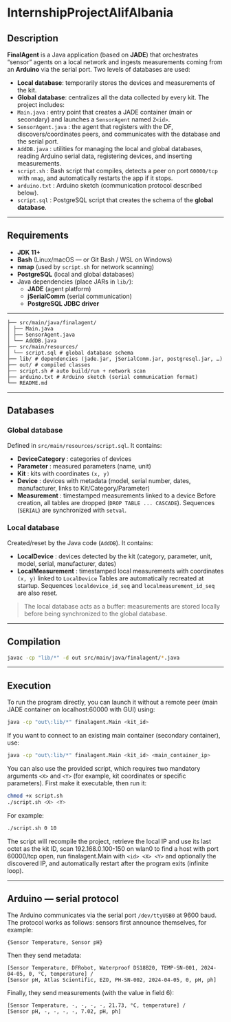 # InternshipProjectAlifAlbania
## Description
**FinalAgent** is a Java application (based on **JADE**) that orchestrates “sensor” agents on a local network and ingests measurements coming from an **Arduino** via the serial port.
Two levels of databases are used:
- **Local database**: temporarily stores the devices and measurements of the kit.
- **Global database**: centralizes all the data collected by every kit.
The project includes:
- `Main.java` : entry point that creates a JADE container (main or secondary) and launches a `SensorAgent` named `Z<id>`.
- `SensorAgent.java` : the agent that registers with the DF, discovers/coordinates peers, and communicates with the database and the serial port.
- `AddDB.java` : utilities for managing the local and global databases, reading Arduino serial data, registering devices, and inserting measurements.
- `script.sh` : Bash script that compiles, detects a peer on port `60000/tcp` with `nmap`, and automatically restarts the app if it stops.
- `arduino.txt` : Arduino sketch (communication protocol described below).
- `script.sql` : PostgreSQL script that creates the schema of the **global database**.

---
## Requirements
- **JDK 11+**
- **Bash** (Linux/macOS — or Git Bash / WSL on Windows)
- **nmap** (used by `script.sh` for network scanning)
- **PostgreSQL** (local and global databases)
- Java dependencies (place JARs in `lib/`):
  - **JADE** (agent platform)
  - **jSerialComm** (serial communication)
  - **PostgreSQL JDBC driver**

---
```
├── src/main/java/finalagent/
│ ├── Main.java
│ ├── SensorAgent.java
│ └── AddDB.java
├── src/main/resources/
│ └── script.sql # global database schema
├── lib/ # dependencies (jade.jar, jSerialComm.jar, postgresql.jar, …)
├── out/ # compiled classes
├── script.sh # auto build/run + network scan
├── arduino.txt # Arduino sketch (serial communication format)
└── README.md
```

---
## Databases
### Global database
Defined in `src/main/resources/script.sql`.
It contains:
- **DeviceCategory** : categories of devices
- **Parameter** : measured parameters (name, unit)
- **Kit** : kits with coordinates `(x, y)`
- **Device** : devices with metadata (model, serial number, dates, manufacturer, links to Kit/Category/Parameter)
- **Measurement** : timestamped measurements linked to a device
Before creation, all tables are dropped (`DROP TABLE ... CASCADE`).
Sequences (`SERIAL`) are synchronized with `setval`.

### Local database
Created/reset by the Java code (`AddDB`).
It contains:
- **LocalDevice** : devices detected by the kit (category, parameter, unit, model, serial, manufacturer, dates)
- **LocalMeasurement** : timestamped local measurements with coordinates `(x, y)` linked to `LocalDevice`
Tables are automatically recreated at startup.
Sequences `localdevice_id_seq` and `localmeasurement_id_seq` are also reset.
> The local database acts as a buffer: measurements are stored locally before being synchronized to the global database.

---
## Compilation
```bash
javac -cp "lib/*" -d out src/main/java/finalagent/*.java
```

---
## Execution
To run the program directly, you can launch it without a remote peer (main JADE container on localhost:60000 with GUI) using:
```bash
java -cp "out\:lib/*" finalagent.Main <kit_id>
```

If you want to connect to an existing main container (secondary container), use:
```bash
java -cp "out\:lib/*" finalagent.Main <kit_id> <main_container_ip>
```

You can also use the provided script, which requires two mandatory arguments `<X>` and `<Y>` (for example, kit coordinates or specific parameters). First make it executable, then run it:
```bash
chmod +x script.sh
./script.sh <X> <Y>
```

For example:
```bash
./script.sh 0 10
```

The script will recompile the project, retrieve the local IP and use its last octet as the kit ID, scan 192.168.0.100-150 on wlan0 to find a host with port 60000/tcp open, run finalagent.Main with `<id> <X> <Y>` and optionally the discovered IP, and automatically restart after the program exits (infinite loop).

---
## Arduino — serial protocol
The Arduino communicates via the serial port `/dev/ttyUSB0` at 9600 baud. The protocol works as follows: sensors first announce themselves, for example:
```
{Sensor Temperature, Sensor pH}
```

Then they send metadata:
```
[Sensor Temperature, DFRobot, Waterproof DS18B20, TEMP-SN-001, 2024-04-05, 0, °C, temperature] /
[Sensor pH, Atlas Scientific, EZO, PH-SN-002, 2024-04-05, 0, pH, ph]
```

Finally, they send measurements (with the value in field 6):
```
[Sensor Temperature, -, -, -, -, 21.73, °C, temperature] /
[Sensor pH, -, -, -, -, 7.02, pH, ph]
```
